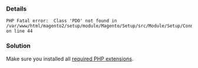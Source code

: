 <h3 id="details">Details</h3>

<pre><code class="language-php">PHP Fatal error:  Class 'PDO' not found in /var/www/html/magento2/setup/module/Magento/Setup/src/Module/Setup/ConnectionFactory.php on line 44</code></pre>

<h3 id="solution">Solution</h3>

Make sure you installed all [required PHP extensions](https://devdocs.magento.com/guides/v2.3/install-gde/prereq/php-centos-ubuntu.html).